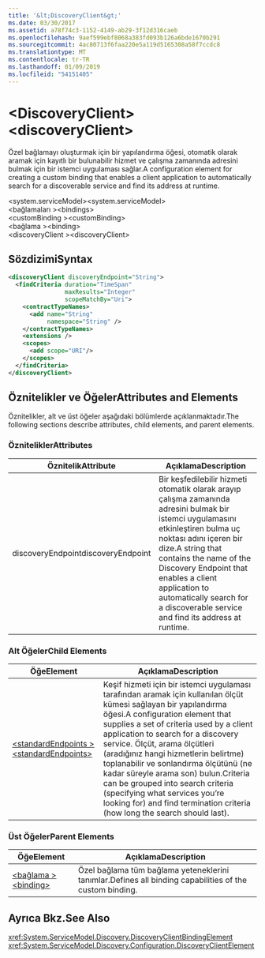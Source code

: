 ```yaml
---
title: '&lt;DiscoveryClient&gt;'
ms.date: 03/30/2017
ms.assetid: a78f74c3-1152-4149-ab29-3f12d316caeb
ms.openlocfilehash: 9aef599ebf8068a383fd093b126a6bde1670b291
ms.sourcegitcommit: 4ac80713f6faa220e5a119d5165308a58f7ccdc8
ms.translationtype: MT
ms.contentlocale: tr-TR
ms.lasthandoff: 01/09/2019
ms.locfileid: "54151405"
---
```

# <a name="ltdiscoveryclientgt"></a><span data-ttu-id="12d9f-102">&lt;DiscoveryClient&gt;</span><span class="sxs-lookup"><span data-stu-id="12d9f-102">&lt;discoveryClient&gt;</span></span>
<span data-ttu-id="12d9f-103">Özel bağlamayı oluşturmak için bir yapılandırma öğesi, otomatik olarak aramak için kayıtlı bir bulunabilir hizmet ve çalışma zamanında adresini bulmak için bir istemci uygulaması sağlar.</span><span class="sxs-lookup"><span data-stu-id="12d9f-103">A configuration element for creating a custom binding that enables a client application to automatically search for a discoverable service and find its address at runtime.</span></span>  
  
<span data-ttu-id="12d9f-104">\<system.serviceModel></span><span class="sxs-lookup"><span data-stu-id="12d9f-104">\<system.serviceModel></span></span>  
<span data-ttu-id="12d9f-105">\<bağlamaları ></span><span class="sxs-lookup"><span data-stu-id="12d9f-105">\<bindings></span></span>  
<span data-ttu-id="12d9f-106">\<customBinding ></span><span class="sxs-lookup"><span data-stu-id="12d9f-106">\<customBinding></span></span>  
<span data-ttu-id="12d9f-107">\<bağlama ></span><span class="sxs-lookup"><span data-stu-id="12d9f-107">\<binding></span></span>  
<span data-ttu-id="12d9f-108">\<discoveryClient ></span><span class="sxs-lookup"><span data-stu-id="12d9f-108">\<discoveryClient></span></span>  
  
## <a name="syntax"></a><span data-ttu-id="12d9f-109">Sözdizimi</span><span class="sxs-lookup"><span data-stu-id="12d9f-109">Syntax</span></span>  
  
```xml  
<discoveryClient discoveryEndpoint="String">
  <findCriteria duration="TimeSpan"
                maxResults="Integer"
                scopeMatchBy="Uri">
    <contractTypeNames>
      <add name="String"
           namespace="String" />
    </contractTypeNames>
    <extensions />
    <scopes>
      <add scope="URI"/>
    </scopes>
  </findCriteria>
</discoveryClient>
```  
  
## <a name="attributes-and-elements"></a><span data-ttu-id="12d9f-110">Öznitelikler ve Öğeler</span><span class="sxs-lookup"><span data-stu-id="12d9f-110">Attributes and Elements</span></span>  
 <span data-ttu-id="12d9f-111">Öznitelikler, alt ve üst öğeler aşağıdaki bölümlerde açıklanmaktadır.</span><span class="sxs-lookup"><span data-stu-id="12d9f-111">The following sections describe attributes, child elements, and parent elements.</span></span>  
  
### <a name="attributes"></a><span data-ttu-id="12d9f-112">Öznitelikler</span><span class="sxs-lookup"><span data-stu-id="12d9f-112">Attributes</span></span>  
  
|<span data-ttu-id="12d9f-113">Öznitelik</span><span class="sxs-lookup"><span data-stu-id="12d9f-113">Attribute</span></span>|<span data-ttu-id="12d9f-114">Açıklama</span><span class="sxs-lookup"><span data-stu-id="12d9f-114">Description</span></span>|  
|---------------|-----------------|  
|<span data-ttu-id="12d9f-115">discoveryEndpoint</span><span class="sxs-lookup"><span data-stu-id="12d9f-115">discoveryEndpoint</span></span>|<span data-ttu-id="12d9f-116">Bir keşfedilebilir hizmeti otomatik olarak arayıp çalışma zamanında adresini bulmak bir istemci uygulamasını etkinleştiren bulma uç noktası adını içeren bir dize.</span><span class="sxs-lookup"><span data-stu-id="12d9f-116">A string that contains the name of the Discovery Endpoint that enables a client application to automatically search for a discoverable service and find its address at runtime.</span></span>|  
  
### <a name="child-elements"></a><span data-ttu-id="12d9f-117">Alt Öğeler</span><span class="sxs-lookup"><span data-stu-id="12d9f-117">Child Elements</span></span>  
  
|<span data-ttu-id="12d9f-118">Öğe</span><span class="sxs-lookup"><span data-stu-id="12d9f-118">Element</span></span>|<span data-ttu-id="12d9f-119">Açıklama</span><span class="sxs-lookup"><span data-stu-id="12d9f-119">Description</span></span>|  
|-------------|-----------------|  
|[<span data-ttu-id="12d9f-120">\<standardEndpoints ></span><span class="sxs-lookup"><span data-stu-id="12d9f-120">\<standardEndpoints></span></span>](../../../../../docs/framework/configure-apps/file-schema/wcf/standardendpoints.md)|<span data-ttu-id="12d9f-121">Keşif hizmeti için bir istemci uygulaması tarafından aramak için kullanılan ölçüt kümesi sağlayan bir yapılandırma öğesi.</span><span class="sxs-lookup"><span data-stu-id="12d9f-121">A configuration element that supplies a set of criteria used by a client application to search for a discovery service.</span></span> <span data-ttu-id="12d9f-122">Ölçüt, arama ölçütleri (aradığınız hangi hizmetlerin belirtme) toplanabilir ve sonlandırma ölçütünü (ne kadar süreyle arama son) bulun.</span><span class="sxs-lookup"><span data-stu-id="12d9f-122">Criteria can be grouped into search criteria (specifying what services you’re looking for) and find termination criteria (how long the search should last).</span></span>|  
  
### <a name="parent-elements"></a><span data-ttu-id="12d9f-123">Üst Öğeler</span><span class="sxs-lookup"><span data-stu-id="12d9f-123">Parent Elements</span></span>  
  
|<span data-ttu-id="12d9f-124">Öğe</span><span class="sxs-lookup"><span data-stu-id="12d9f-124">Element</span></span>|<span data-ttu-id="12d9f-125">Açıklama</span><span class="sxs-lookup"><span data-stu-id="12d9f-125">Description</span></span>|  
|-------------|-----------------|  
|[<span data-ttu-id="12d9f-126">\<bağlama ></span><span class="sxs-lookup"><span data-stu-id="12d9f-126">\<binding></span></span>](../../../../../docs/framework/misc/binding.md)|<span data-ttu-id="12d9f-127">Özel bağlama tüm bağlama yeteneklerini tanımlar.</span><span class="sxs-lookup"><span data-stu-id="12d9f-127">Defines all binding capabilities of the custom binding.</span></span>|  
  
## <a name="see-also"></a><span data-ttu-id="12d9f-128">Ayrıca Bkz.</span><span class="sxs-lookup"><span data-stu-id="12d9f-128">See Also</span></span>  
 <xref:System.ServiceModel.Discovery.DiscoveryClientBindingElement>  
 <xref:System.ServiceModel.Discovery.Configuration.DiscoveryClientElement>

